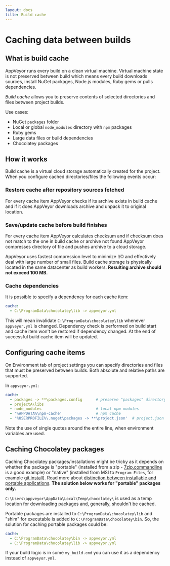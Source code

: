 ```yaml
---
layout: docs
title: Build cache
---
```


# Caching data between builds

## What is build cache

AppVeyor runs every build on a clean virtual machine. Virtual machine state is not preserved between build which means every build downloads sources, install NuGet packages, Node.js modules, Ruby gems or pulls dependencies.

*Build cache* allows you to preserve contents of selected directories and files between project builds.

Use cases:

* NuGet `packages` folder
* Local or global `node_modules` directory with `npm` packages
* Ruby gems
* Large data files or build dependencies
* Chocolatey packages


## How it works

Build cache is a virtual cloud storage automatically created for the project. When you configure cached directories/files the following events occur:


### Restore cache after repository sources fetched

For every cache item AppVeyor checks if its archive exists in build cache and if it does AppVeyor downloads archive and unpack it to original location.


### Save/update cache before build finishes

For every cache item AppVeyor calculates checksum and if checksum does not match to the one in build cache or archive not found AppVeyor compresses directory of file and pushes archive to a cloud storage.

AppVeyor uses fastest compression level to minimize I/O and effectively deal with large number of small files. Build cache storage is physically located in the same datacenter as build workers. **Resulting archive should not exceed 100 MB.**


### Cache dependencies

It is possible to specify a dependency for each cache item:

```yaml
cache:
  - C:\ProgramData\chocolatey\lib -> appveyor.yml
```

This will mean invalidate `C:\ProgramData\chocolatey\lib` whenever `appveyor.yml` is changed. Dependency check is performed on build start and cache item won't be restored if dependency changed. At the end of successful build cache item will be updated.


## Configuring cache items

On Environment tab of project settings you can specify directories and files that must be preserved between builds. Both absolute and relative paths are supported.

In `appveyor.yml`:

```yaml
cache:
  - packages -> **\packages.config      # preserve "packages" directory in the root of build folder but will reset it if packages.config is modified
  - projectA\libs
  - node_modules                        # local npm modules
  - '%APPDATA%\npm-cache'               # npm cache
  - '%USERPROFILE%\.nuget\packages -> **\project.json'  # project.json cache
```

Note the use of single quotes around the entire line, when environment variables are used.

## Caching Chocolatey packages

Caching Chocolatey packages/installations might be tricky as it depends on whether the package is "portable" (installed from a zip - [7zip.commandline](https://chocolatey.org/packages/7zip.commandline) is a good example) or "native" (installed from MSI to `Program Files`, for example [git.install](https://chocolatey.org/packages/git.install)). Read more about [distinction between installable and portable applications](https://github.com/chocolatey/choco/wiki/ChocolateyFAQs#what-distinction-does-chocolatey-make-between-an-installable-and-a-portable-application). **The solution below works for "portable" packages only.**

`C:\Users\appveyor\AppData\Local\Temp\chocolatey\` is used as a temp location for downloading packages and, generally, shouldn't be cached.

Portable packages are installed to `C:\ProgramData\chocolatey\lib` and "shim" for executable is added to `C:\ProgramData\chocolatey\bin`. So, the solution for caching portable packages could be:

```yaml
cache:
  - C:\ProgramData\chocolatey\bin -> appveyor.yml
  - C:\ProgramData\chocolatey\lib -> appveyor.yml
```

If your build logic is in some `my_build.cmd` you can use it as a dependency instead of `appveyor.yml`.
